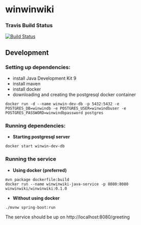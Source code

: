 # winwinwiki

### Travis Build Status

[![Build Status](https://travis-ci.com/winwinwiki/winwinwiki.svg?branch=master)](https://travis-ci.com/winwinwiki/winwinwiki)

## Development

### Setting up dependencies:

* install Java Development Kit 9
* install maven
* install docker
* downloading and creating the postgresql docker container
```
docker run -d --name winwin-dev-db -p 5432:5432 -e POSTGRES_DB=winwindb -e POSTGRES_USER=winwindbuser -e POSTGRES_PASSWORD=winwindbpassword postgres
```

### Running dependencies:

* **Starting postgresql server**
```
docker start winwin-dev-db
```

### Running the service

* **Using docker (preferred)**
```
mvn package dockerfile:build
docker run --name winwinwiki-java-service -p 8080:8080 winwinwiki/winwinwiki:0.1.0
```

* **Without using docker**
```
./mvnw spring-boot:run
```

The service should be up on http://localhost:8080/greeting
